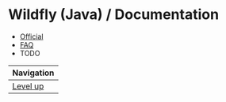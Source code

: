 # Wildfly (Java) / Documentation #

* [Official](official/README.md)
* [FAQ](faq/README.md)
* TODO

| Navigation               |
| ------------------------ |
| [Level up](../README.md) |
